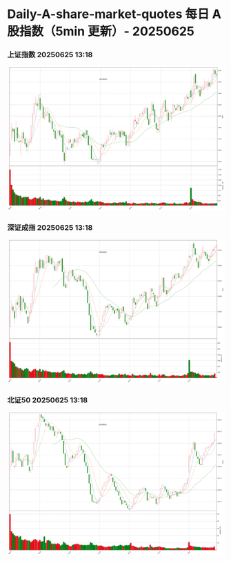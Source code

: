 
# Daily-A-share-market-quotes 每日 A 股指数（5min 更新）- 20250625

### 上证指数 20250625 13:18
![](./fig/2025/6/20250625-sh000001.png)

### 深证成指 20250625 13:18
![](./fig/2025/6/20250625-sz399001.png)

### 北证50 20250625 13:18
![](./fig/2025/6/20250625-bj899050.png)
